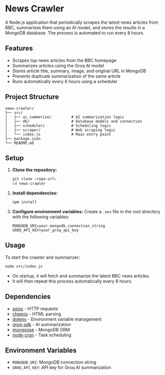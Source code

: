 # News Crawler

A Node.js application that periodically scrapes the latest news articles from BBC, summarizes them using an AI model, and stores the results in a MongoDB database. The process is automated to run every 8 hours.

## Features
- Scrapes top news articles from the BBC homepage
- Summarizes articles using the Groq AI model
- Stores article title, summary, image, and original URL in MongoDB
- Prevents duplicate summarization of the same article
- Runs automatically every 8 hours using a scheduler

## Project Structure
```
news-crawler/
├── src/
│   ├── ai_summerize/         # AI summarization logic
│   ├── db/                   # Database models and connection
│   ├── scheduler/            # Scheduling logic
│   ├── scraper/              # Web scraping logic
│   └── index.js              # Main entry point
├── package.json
└── README.md
```

## Setup
1. **Clone the repository:**
   ```bash
   git clone <repo-url>
   cd news-crawler
   ```
2. **Install dependencies:**
   ```bash
   npm install
   ```
3. **Configure environment variables:**
   Create a `.env` file in the root directory with the following variables:
   ```env
   MONGODB_URI=your_mongodb_connection_string
   GROQ_API_KEY=your_groq_api_key
   ```

## Usage
To start the crawler and summarizer:
```bash
node src/index.js
```
- On startup, it will fetch and summarize the latest BBC news articles.
- It will then repeat this process automatically every 8 hours.

## Dependencies
- [axios](https://www.npmjs.com/package/axios) - HTTP requests
- [cheerio](https://www.npmjs.com/package/cheerio) - HTML parsing
- [dotenv](https://www.npmjs.com/package/dotenv) - Environment variable management
- [groq-sdk](https://www.npmjs.com/package/groq-sdk) - AI summarization
- [mongoose](https://www.npmjs.com/package/mongoose) - MongoDB ORM
- [node-cron](https://www.npmjs.com/package/node-cron) - Task scheduling

## Environment Variables
- `MONGODB_URI`: MongoDB connection string
- `GROQ_API_KEY`: API key for Groq AI summarization
